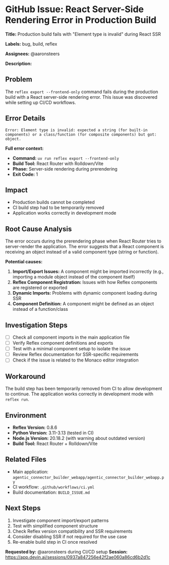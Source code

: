 # GitHub Issue: React Server-Side Rendering Error in Production Build

**Title:** Production build fails with "Element type is invalid" during React SSR

**Labels:** bug, build, reflex

**Assignees:** @aaronsteers

**Description:**

## Problem
The `reflex export --frontend-only` command fails during the production build with a React server-side rendering error. This issue was discovered while setting up CI/CD workflows.

## Error Details
```
Error: Element type is invalid: expected a string (for built-in components) or a class/function (for composite components) but got: object.
```

**Full error context:**
- **Command:** `uv run reflex export --frontend-only`
- **Build Tool:** React Router with Rolldown/Vite
- **Phase:** Server-side rendering during prerendering
- **Exit Code:** 1

## Impact
- Production builds cannot be completed
- CI build step had to be temporarily removed
- Application works correctly in development mode

## Root Cause Analysis
The error occurs during the prerendering phase when React Router tries to server-render the application. The error suggests that a React component is receiving an object instead of a valid component type (string or function).

**Potential causes:**
1. **Import/Export Issues:** A component might be imported incorrectly (e.g., importing a module object instead of the component itself)
2. **Reflex Component Registration:** Issues with how Reflex components are registered or exported
3. **Dynamic Imports:** Problems with dynamic component loading during SSR
4. **Component Definition:** A component might be defined as an object instead of a function/class

## Investigation Steps
- [ ] Check all component imports in the main application file
- [ ] Verify Reflex component definitions and exports
- [ ] Test with a minimal component setup to isolate the issue
- [ ] Review Reflex documentation for SSR-specific requirements
- [ ] Check if the issue is related to the Monaco editor integration

## Workaround
The build step has been temporarily removed from CI to allow development to continue. The application works correctly in development mode with `reflex run`.

## Environment
- **Reflex Version:** 0.8.6
- **Python Version:** 3.11-3.13 (tested in CI)
- **Node.js Version:** 20.18.2 (with warning about outdated version)
- **Build Tool:** React Router + Rolldown/Vite

## Related Files
- Main application: `agentic_connector_builder_webapp/agentic_connector_builder_webapp.py`
- CI workflow: `.github/workflows/ci.yml`
- Build documentation: `BUILD_ISSUE.md`

## Next Steps
1. Investigate component import/export patterns
2. Test with simplified component structure
3. Check Reflex version compatibility and SSR requirements
4. Consider disabling SSR if not required for the use case
5. Re-enable build step in CI once resolved

**Requested by:** @aaronsteers during CI/CD setup
**Session:** https://app.devin.ai/sessions/0937a847256e42f2ae060a86cd6b2d1c
